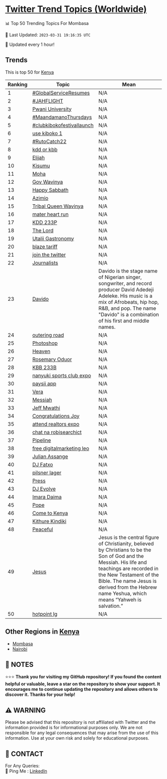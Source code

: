 [Twitter Trend Topics (Worldwide)](https://github.com/ErcinDedeoglu/Twitter-Trend-Topics)
==========


📊 Top 50 Trending Topics For Mombasa

📆 Last Updated: `2023-03-31 19:16:35 UTC`

🔧 Updated every 1 hour!


## Trends

This is top 50 for [Kenya](</Kenya>)

| Ranking | Topic | Mean |
| ------- | ------------ | ------------ |
| 1 | [#GlobalServiceResumes](http://twitter.com/search?q=%23GlobalServiceResumes) | N/A |
| 2 | [#JAHFLIGHT](http://twitter.com/search?q=%23JAHFLIGHT) | N/A |
| 3 | [Pwani University](http://twitter.com/search?q=Pwani+University) | N/A |
| 4 | [#MaandamanoThursdays](http://twitter.com/search?q=%23MaandamanoThursdays) | N/A |
| 5 | [#clubkibokofestivallaunch](http://twitter.com/search?q=%23clubkibokofestivallaunch) | N/A |
| 6 | [use kiboko 1](http://twitter.com/search?q=use+kiboko+1) | N/A |
| 7 | [#RutoCatch22](http://twitter.com/search?q=%23RutoCatch22) | N/A |
| 8 | [kdd or kbb](http://twitter.com/search?q=kdd+or+kbb) | N/A |
| 9 | [Elijah](http://twitter.com/search?q=Elijah) | N/A |
| 10 | [Kisumu](http://twitter.com/search?q=Kisumu) | N/A |
| 11 | [Moha](http://twitter.com/search?q=Moha) | N/A |
| 12 | [Gov Wavinya](http://twitter.com/search?q=Gov+Wavinya) | N/A |
| 13 | [Happy Sabbath](http://twitter.com/search?q=Happy+Sabbath) | N/A |
| 14 | [Azimio](http://twitter.com/search?q=Azimio) | N/A |
| 15 | [Tribal Queen Wavinya](http://twitter.com/search?q=Tribal+Queen+Wavinya) | N/A |
| 16 | [mater heart run](http://twitter.com/search?q=mater+heart+run) | N/A |
| 17 | [KDD 233P](http://twitter.com/search?q=KDD+233P) | N/A |
| 18 | [The Lord](http://twitter.com/search?q=The+Lord) | N/A |
| 19 | [Utalii Gastronomy](http://twitter.com/search?q=Utalii+Gastronomy) | N/A |
| 20 | [blaze tariff](http://twitter.com/search?q=blaze+tariff) | N/A |
| 21 | [join the twitter](http://twitter.com/search?q=join+the+twitter) | N/A |
| 22 | [Journalists](http://twitter.com/search?q=Journalists) | N/A |
| 23 | [Davido](http://twitter.com/search?q=Davido) | Davido is the stage name of Nigerian singer, songwriter, and record producer David Adedeji Adeleke. His music is a mix of Afrobeats, hip hop, R&B, and pop. The name "Davido" is a combination of his first and middle names. |
| 24 | [outering road](http://twitter.com/search?q=outering+road) | N/A |
| 25 | [Photoshop](http://twitter.com/search?q=Photoshop) | N/A |
| 26 | [Heaven](http://twitter.com/search?q=Heaven) | N/A |
| 27 | [Rosemary Oduor](http://twitter.com/search?q=Rosemary+Oduor) | N/A |
| 28 | [KBB 233B](http://twitter.com/search?q=KBB+233B) | N/A |
| 29 | [nanyuki sports club expo](http://twitter.com/search?q=nanyuki+sports+club+expo) | N/A |
| 30 | [paysii app](http://twitter.com/search?q=paysii+app) | N/A |
| 31 | [Vera](http://twitter.com/search?q=Vera) | N/A |
| 32 | [Messiah](http://twitter.com/search?q=Messiah) | N/A |
| 33 | [Jeff Mwathi](http://twitter.com/search?q=Jeff+Mwathi) | N/A |
| 34 | [Congratulations Joy](http://twitter.com/search?q=Congratulations+Joy) | N/A |
| 35 | [attend realtors expo](http://twitter.com/search?q=attend+realtors+expo) | N/A |
| 36 | [chat na robisearchict](http://twitter.com/search?q=chat+na+robisearchict) | N/A |
| 37 | [Pipeline](http://twitter.com/search?q=Pipeline) | N/A |
| 38 | [free digitalmarketing leo](http://twitter.com/search?q=free+digitalmarketing+leo) | N/A |
| 39 | [Julian Assange](http://twitter.com/search?q=Julian+Assange) | N/A |
| 40 | [DJ Fatxo](http://twitter.com/search?q=DJ+Fatxo) | N/A |
| 41 | [pilsner lager](http://twitter.com/search?q=pilsner+lager) | N/A |
| 42 | [Press](http://twitter.com/search?q=Press) | N/A |
| 43 | [DJ Evolve](http://twitter.com/search?q=DJ+Evolve) | N/A |
| 44 | [Imara Daima](http://twitter.com/search?q=Imara+Daima) | N/A |
| 45 | [Pope](http://twitter.com/search?q=Pope) | N/A |
| 46 | [Come to Kenya](http://twitter.com/search?q=Come+to+Kenya) | N/A |
| 47 | [Kithure Kindiki](http://twitter.com/search?q=Kithure+Kindiki) | N/A |
| 48 | [Peaceful](http://twitter.com/search?q=Peaceful) | N/A |
| 49 | [Jesus](http://twitter.com/search?q=Jesus) | Jesus is the central figure of Christianity, believed by Christians to be the Son of God and the Messiah. His life and teachings are recorded in the New Testament of the Bible. The name Jesus is derived from the Hebrew name Yeshua, which means “Yahweh is salvation.” |
| 50 | [hotpoint lg](http://twitter.com/search?q=hotpoint+lg) | N/A |



## Other Regions in [Kenya](</Kenya>)

* [Mombasa](</Kenya/Mombasa.md>)
* [Nairobi](</Kenya/Nairobi.md>)



## 📝 NOTES

⭐⭐⭐ **Thank you for visiting my GitHub repository! If you found the content helpful or valuable, leave a star on the repository to show your support. It encourages me to continue updating the repository and allows others to discover it. Thanks for your help!**


## ⚠️ WARNING

Please be advised that this repository is not affiliated with Twitter and the information provided is for informational purposes only. We are not responsible for any legal consequences that may arise from the use of this information. Use at your own risk and solely for educational purposes.


## 📨 CONTACT

 For Any Queries:  
            🏓 Ping Me : [LinkedIn](https://www.linkedin.com/in/ercindedeoglu/)
